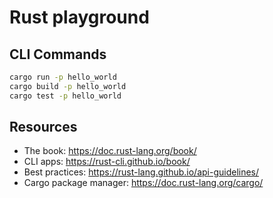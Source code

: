 # Rust playground

## CLI Commands

```bash
cargo run -p hello_world
cargo build -p hello_world
cargo test -p hello_world
```

## Resources

- The book: https://doc.rust-lang.org/book/
- CLI apps: https://rust-cli.github.io/book/
- Best practices: https://rust-lang.github.io/api-guidelines/
- Cargo package manager: https://doc.rust-lang.org/cargo/
